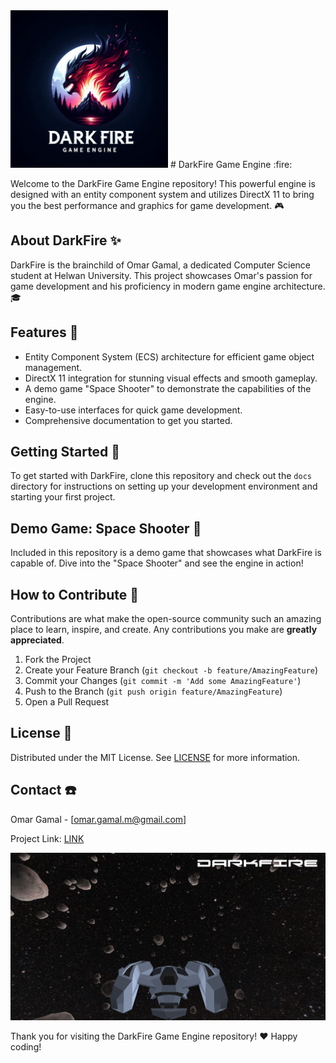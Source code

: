 <img src="https://github.com/Omar0Gamal/DarkFire/blob/dff6c428c0a7dec5ddc5c9b58bcfddd03f3d112e/darkFire.jpeg" width=50% height=50%>
# DarkFire Game Engine :fire:

Welcome to the DarkFire Game Engine repository! This powerful engine is designed with an entity component system and utilizes DirectX 11 to bring you the best performance and graphics for game development. :video_game:

## About DarkFire :sparkles:
DarkFire is the brainchild of Omar Gamal, a dedicated Computer Science student at Helwan University. This project showcases Omar's passion for game development and his proficiency in modern game engine architecture. :mortar_board:

## Features :star2:
- Entity Component System (ECS) architecture for efficient game object management.
- DirectX 11 integration for stunning visual effects and smooth gameplay.
- A demo game "Space Shooter" to demonstrate the capabilities of the engine.
- Easy-to-use interfaces for quick game development.
- Comprehensive documentation to get you started.

## Getting Started :rocket:
To get started with DarkFire, clone this repository and check out the `docs` directory for instructions on setting up your development environment and starting your first project.

## Demo Game: Space Shooter :space_invader:
Included in this repository is a demo game that showcases what DarkFire is capable of. Dive into the "Space Shooter" and see the engine in action!

## How to Contribute :handshake:
Contributions are what make the open-source community such an amazing place to learn, inspire, and create. Any contributions you make are **greatly appreciated**.

1. Fork the Project
2. Create your Feature Branch (`git checkout -b feature/AmazingFeature`)
3. Commit your Changes (`git commit -m 'Add some AmazingFeature'`)
4. Push to the Branch (`git push origin feature/AmazingFeature`)
5. Open a Pull Request

## License :scroll:
Distributed under the MIT License. See [LICENSE](https://github.com/Omar0Gamal/DarkFire/blob/main/LICENSE) for more information.

## Contact :phone:
Omar Gamal - [omar.gamal.m@gmail.com]

Project Link: [LINK](https://github.com/Omar0Gamal/DarkFire)

![Background](background.png)

Thank you for visiting the DarkFire Game Engine repository! :heart: Happy coding!
